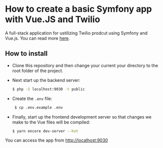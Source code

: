 # How to create a basic Symfony app with Vue.JS and Twilio

A full-stack application for ustilizing Twilio prodcut using Symfony and Vue.js. You can read more [here]().

## How to install

- Clone this repository and then change your current your directory to the root folder of the project.

- Next start up the backend server:

    ```bash
    $ php -S localhost:9030 -t public
    ```
- Create the `.env` file:

    ```bash
     $ cp .env.example .env
    ```

- Finally, start up the frontend development server so that changes we make to the Vue files will be compiled:

    ```bash
    $ yarn encore dev-server --hot
    ```
You can access the app from [http://localhost:9030](http://localhost:9030)